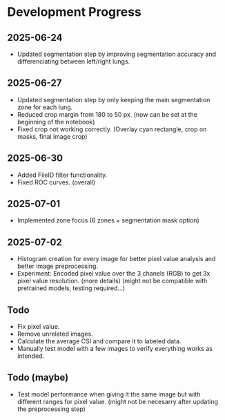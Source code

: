 # Development Progress

## 2025-06-24

- Updated segmentation step by improving segmentation accuracy and differenciating between left/right lungs.

## 2025-06-27

- Updated segmentation step by only keeping the main segmentation zone for each lung.
- Reduced crop margin from 180 to 50 px. (now can be set at the beginning of the notebook)
- Fixed crop not working correctly. (Overlay cyan rectangle, crop on masks, final image crop)

## 2025-06-30

- Added FileID filter functionality.
- Fixed ROC curves. (overall)

## 2025-07-01

- Implemented zone focus (6 zones + segmentation mask option)

## 2025-07-02

- Histogram creation for every image for better pixel value analysis and better image preprocessing.
- Experiment: Encoded pixel value over the 3 chanels (RGB) to get 3x pixel value resolution. (more details) (might not be compatible with pretrained models, testing required...)

## Todo

- Fix pixel value.
- Remove unrelated images.
- Calculate the average CSI and compare it to labeled data.
- Manually test model with a few images to verify everything works as intended.

## Todo (maybe)

- Test model performance when giving it the same image but with different ranges for pixel value. (might not be necesarry after updating the preprocessing step)
